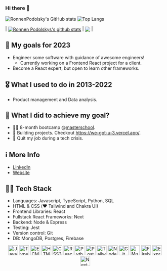 ### Hi there 👋

<!--
**RonnenPodolsky/RonnenPodolsky** is a ✨ _special_ ✨ repository because its `README.md` (this file) appears on your GitHub profile.

Here are some ideas to get you started:

- 🔭 I’m currently working on ...
- 🌱 I’m currently learning ...
- 👯 I’m looking to collaborate on ...
- 🤔 I’m looking for help with ...
- 💬 Ask me about ...
- 📫 How to reach me: ...
- 😄 Pronouns: ...
- ⚡ Fun fact: ...
-->
![RonnenPodolsky's GitHub stats](https://github-readme-stats.vercel.app/api?username=RonnenPodolsky&hide=stars,issues&include_all_commits=true&show_icons=true&theme=dracula) 
![Top Langs](https://github-readme-stats.vercel.app/api/top-langs/?username=RonnenPodolsky&layout=compact&theme=dracula&hide=css,html,scss&card_width=150)

| <a href="https://github.com/anuraghazra/github-readme-stats"><img align="center" src="[https://github-readme-stats.vercel.app/api?username=anuraghazra&show_icons=true&include_all_commits=true&theme=buefy&hide_border=true](https://github-readme-stats.vercel.app/api?username=RonnenPodolsky&hide=stars,issues&include_all_commits=true&show_icons=true&theme=dracula)" alt="Ronnen Podolskys's github stats" /></a> | <a href="https://github.com/anuraghazra/github-readme-stats"><img align="center" src="[https://github-readme-stats.vercel.app/api/top-langs/?username=anuraghazra&layout=compact&theme=buefy&hide_border=true](https://github-readme-stats.vercel.app/api/top-langs/?username=RonnenPodolsky&layout=compact&theme=dracula&hide=css,html,scss&card_width=150)" /></a> |



## 🔭 My goals for 2023

- Engineer some software with guidance of awesome engineers!
   - Currently working on a Frontend React project for a client.
- Become a React expert, but open to learn other frameworks. 

## 🎖️ What I used to do in 2013-2022

- Product management and Data analysis.

## 💫 What I did to achieve my goal? 

- 🧑‍💻 8-month bootcamp @[masterschool](https://github.com/Masterschool-Web).
- 👷 Building projects. Checkout https://we-got-u-3.vercel.app/.
- 💪 Quit my job during a tech crisis.

## ℹ️ More Info

- [LinkedIn](https://www.linkedin.com/in/ronnen-podolsky/)
- [Website](https://ronnenpodolsky.com/)

## 👨‍💻 Tech Stack

- Languages: Javascript, TypeScript, Python, SQL
- HTML & CSS (❤️ Tailwind and Chakra UI)
- Frontend Libraries: React
- Fullstack React Frameworks: Next
- Backend: Node & Express
- Testing: Jest
- Version control: Git
- DB: MongoDB, Postgres, Firebase

<p align="center">
<a href="https://developer.mozilla.org/en-US/docs/Web/JavaScript" title="JavaScript"><img src="https://github.com/get-icon/geticon/raw/master/icons/javascript.svg" alt="JavaScript" width="31px" height="31px"></a>
<a href="https://www.typescriptlang.org/" title="Typescript"><img src="https://github.com/get-icon/geticon/raw/master/icons/typescript-icon.svg" alt="Typescript" width="31px" height="31px"></a>
<a href="https://tc39.es/ecma262/" title="ECMAScript 6"><img src="https://github.com/get-icon/geticon/raw/master/icons/es6.svg" alt="ECMAScript 6" width="31px" height="31px"></a>
<a href="https://www.w3.org/TR/html5/" title="HTML5"><img src="https://github.com/get-icon/geticon/raw/master/icons/html-5.svg" alt="HTML5" width="31px" height="31px"></a>
<a href="https://www.w3.org/TR/CSS/" title="CSS3"><img src="https://github.com/get-icon/geticon/raw/master/icons/css-3.svg" alt="CSS3" width="31px" height="31px"></a>
<a href="https://reactjs.org/" title="React"><img src="https://github.com/get-icon/geticon/raw/master/icons/react.svg" alt="React" width="31px" height="31px"></a>
<a href="https://www.python.org/" title="Python"><img src="https://github.com/get-icon/geticon/raw/master/icons/python.svg" alt="Python" width="31px" height="31px"></a>
<a href="https://www.postgresql.org/" title="PostgreSQL"><img src="https://github.com/get-icon/geticon/raw/master/icons/postgresql.svg" alt="PostgreSQL" width="31px" height="31px"></a>
<a href="https://tailwindcss.com/" title="Tailwind CSS"><img src="https://github.com/get-icon/geticon/raw/master/icons/tailwindcss-icon.svg" alt="Tailwind CSS" width="31px" height="31px"></a>
<a href="https://nodejs.org/" title="Node.js"><img src="https://github.com/get-icon/geticon/raw/master/icons/nodejs-icon.svg" alt="Node.js" width="31px" height="31px"></a>
<a href="https://git-scm.com/" title="Git"><img src="https://github.com/get-icon/geticon/raw/master/icons/git-icon.svg" alt="Git" width="31px" height="31px"></a>
<a href="https://www.mongodb.org/" title="MongoDB"><img src="https://github.com/get-icon/geticon/raw/master/icons/mongodb-icon.svg" alt="MongoDB" width="31px" height="31px"></a>
<a href="https://www.firebase.com/" title="Firebase"><img src="https://github.com/get-icon/geticon/raw/master/icons/firebase.svg" alt="Firebase" width="31px" height="31px"></a>
<a href="https://expressjs.com/" title="Express"><img src="https://github.com/get-icon/geticon/raw/master/icons/express.svg" alt="Express" width="31px" height="31px"></a>
<a href="https://nextjs.org/" title="Next.js"><img src="https://github.com/get-icon/geticon/raw/master/icons/nextjs-icon.svg" alt="Next.js" width="31px" height="31px"></a>
</p>
